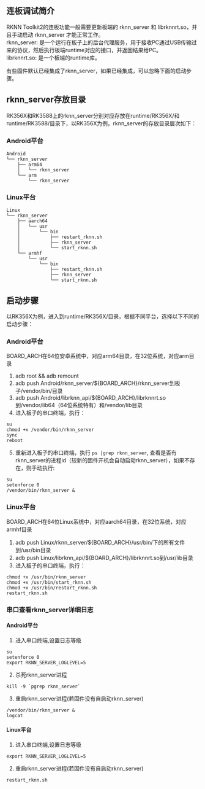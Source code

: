 ## 连板调试简介
RKNN Toolkit2的连板功能一般需要更新板端的 rknn_server 和 librknnrt.so，并且手动启动 rknn_server 才能正常工作。  
rknn_server: 是一个运行在板子上的后台代理服务，用于接收PC通过USB传输过来的协议，然后执行板端runtime对应的接口，并返回结果给PC。  
librknnrt.so: 是一个板端的runtime库。

有些固件默认已经集成了rknn_server，如果已经集成，可以忽略下面的启动步骤。


## rknn_server存放目录
RK356X和RK3588上的rknn_server分别对应存放在runtime/RK356X/和runtime/RK3588/目录下，以RK356X为例，rknn_server的存放目录层次如下：
### Android平台
```
Android
└── rknn_server
    ├── arm64
    │   └── rknn_server
    └── arm
        └── rknn_server
```

### Linux平台
```
Linux
└── rknn_server
    ├── aarch64
    │   └── usr
    │       └── bin
    │           ├── restart_rknn.sh
    │           ├── rknn_server
    │           └── start_rknn.sh
    └── armhf
        └── usr
            └── bin
                ├── restart_rknn.sh
                ├── rknn_server
                └── start_rknn.sh
```

## 启动步骤
以RK356X为例，进入到runtime/RK356X/目录，根据不同平台，选择以下不同的启动步骤：

### Android平台
BOARD_ARCH在64位安卓系统中，对应arm64目录，在32位系统，对应arm目录
1. adb root && adb remount
2. adb push Android/rknn_server/${BOARD_ARCH}/rknn_server到板子/vendor/bin/目录
3. adb push Android/librknn_api/${BOARD_ARCH}/librknnrt.so到/vendor/lib64（64位系统特有）和/vendor/lib目录
4. 进入板子的串口终端，执行：
```
su
chmod +x /vendor/bin/rknn_server
sync
reboot
```
5. 重新进入板子的串口终端，执行 `ps |grep rknn_server`, 查看是否有 rknn_server的进程id（较新的固件开机会自动启动rknn_server），如果不存在，则手动执行: 
```
su
setenforce 0
/vendor/bin/rknn_server &
```

### Linux平台
BOARD_ARCH在64位Linux系统中，对应aarch64目录，在32位系统，对应armhf目录
1. adb push Linux/rknn_server/${BOARD_ARCH}/usr/bin/下的所有文件到/usr/bin目录
2. adb push Linux/librknn_api/${BOARD_ARCH}/librknnrt.so到/usr/lib目录
3. 进入板子的串口终端，执行：
```
chmod +x /usr/bin/rknn_server
chmod +x /usr/bin/start_rknn.sh
chmod +x /usr/bin/restart_rknn.sh
restart_rknn.sh
```


### 串口查看rknn_server详细日志
#### Android平台
1. 进入串口终端,设置日志等级
```
su
setenforce 0
export RKNN_SERVER_LOGLEVEL=5
```
2. 杀死rknn_server进程
```
kill -9 `pgrep rknn_server`
```
3. 重启rknn_server进程(若固件没有自启动rknn_server)
```
/vendor/bin/rknn_server &
logcat
```
#### Linux平台
1. 进入串口终端,设置日志等级
```
export RKNN_SERVER_LOGLEVEL=5
```
2. 重启rknn_server进程(若固件没有自启动rknn_server)
```
restart_rknn.sh
```
